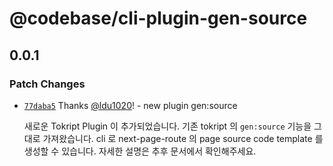 # @codebase/cli-plugin-gen-source

## 0.0.1

### Patch Changes

- [`77daba5`](https://github.com/TOKTOKHAN-DEV/codebase/commit/77daba5fb7fec7af765d539e333dbd3ff89825f9) Thanks [@ldu1020](https://github.com/ldu1020)! - new plugin gen:source

  새로운 Tokript Plugin 이 추가되었습니다. 기존 tokript 의 `gen:source` 기능을 그대로 가져왔습니다. cli 로 next-page-route 의 page source code template 를 생성할 수 있습니다. 자세한 설명은 추후 문서에서 확인해주세요.
